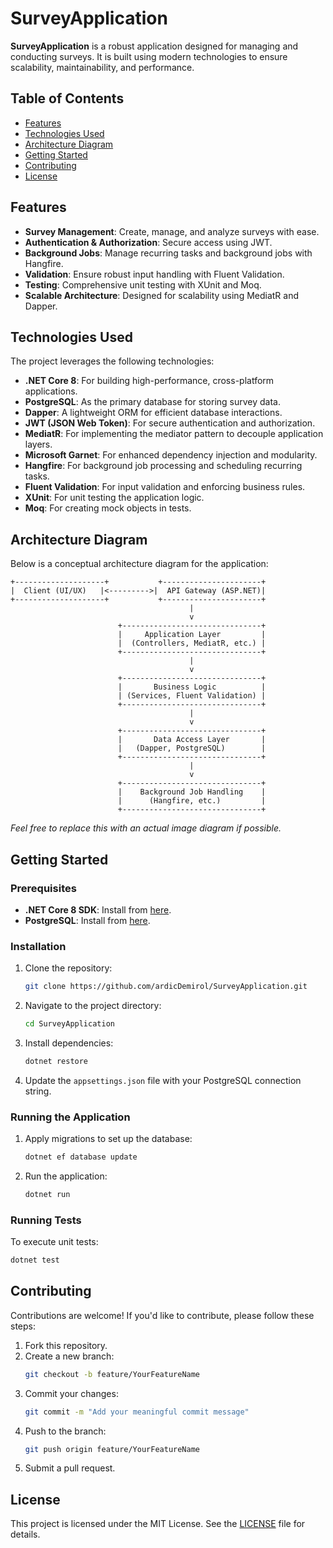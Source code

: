 # SurveyApplication

**SurveyApplication** is a robust application designed for managing and conducting surveys. It is built using modern technologies to ensure scalability, maintainability, and performance.

## Table of Contents
- [Features](#features)
- [Technologies Used](#technologies-used)
- [Architecture Diagram](#architecture-diagram)
- [Getting Started](#getting-started)
- [Contributing](#contributing)
- [License](#license)

## Features
- **Survey Management**: Create, manage, and analyze surveys with ease.
- **Authentication & Authorization**: Secure access using JWT.
- **Background Jobs**: Manage recurring tasks and background jobs with Hangfire.
- **Validation**: Ensure robust input handling with Fluent Validation.
- **Testing**: Comprehensive unit testing with XUnit and Moq.
- **Scalable Architecture**: Designed for scalability using MediatR and Dapper.

## Technologies Used
The project leverages the following technologies:
- **.NET Core 8**: For building high-performance, cross-platform applications.
- **PostgreSQL**: As the primary database for storing survey data.
- **Dapper**: A lightweight ORM for efficient database interactions.
- **JWT (JSON Web Token)**: For secure authentication and authorization.
- **MediatR**: For implementing the mediator pattern to decouple application layers.
- **Microsoft Garnet**: For enhanced dependency injection and modularity.
- **Hangfire**: For background job processing and scheduling recurring tasks.
- **Fluent Validation**: For input validation and enforcing business rules.
- **XUnit**: For unit testing the application logic.
- **Moq**: For creating mock objects in tests.

## Architecture Diagram
Below is a conceptual architecture diagram for the application:

```plaintext
+--------------------+           +----------------------+
|  Client (UI/UX)   |<--------->|  API Gateway (ASP.NET)|
+--------------------+           +----------------------+
                                        |
                                        v
                        +-------------------------------+
                        |     Application Layer         |
                        |  (Controllers, MediatR, etc.) |
                        +-------------------------------+
                                        |
                                        v
                        +-------------------------------+
                        |       Business Logic          |
                        | (Services, Fluent Validation) |
                        +-------------------------------+
                                        |
                                        v
                        +-------------------------------+
                        |       Data Access Layer       |
                        |   (Dapper, PostgreSQL)        |
                        +-------------------------------+
                                        |
                                        v
                        +-------------------------------+
                        |    Background Job Handling    |
                        |      (Hangfire, etc.)         |
                        +-------------------------------+
```

*Feel free to replace this with an actual image diagram if possible.*

## Getting Started

### Prerequisites
- **.NET Core 8 SDK**: Install from [here](https://dotnet.microsoft.com/).
- **PostgreSQL**: Install from [here](https://www.postgresql.org/).

### Installation
1. Clone the repository:
   ```bash
   git clone https://github.com/ardicDemirol/SurveyApplication.git
   ```
2. Navigate to the project directory:
   ```bash
   cd SurveyApplication
   ```
3. Install dependencies:
   ```bash
   dotnet restore
   ```
4. Update the `appsettings.json` file with your PostgreSQL connection string.

### Running the Application
1. Apply migrations to set up the database:
   ```bash
   dotnet ef database update
   ```
2. Run the application:
   ```bash
   dotnet run
   ```

### Running Tests
To execute unit tests:
```bash
dotnet test
```

## Contributing
Contributions are welcome! If you'd like to contribute, please follow these steps:

1. Fork this repository.
2. Create a new branch:
   ```bash
   git checkout -b feature/YourFeatureName
   ```
3. Commit your changes:
   ```bash
   git commit -m "Add your meaningful commit message"
   ```
4. Push to the branch:
   ```bash
   git push origin feature/YourFeatureName
   ```
5. Submit a pull request.

## License
This project is licensed under the MIT License. See the [LICENSE](LICENSE) file for details.

